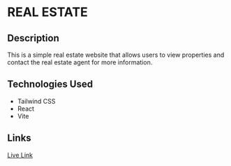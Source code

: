 # REAL ESTATE

## Description

This is a simple real estate website that allows users to view properties and contact the real estate agent for more information.

## Technologies Used

- Tailwind CSS
- React
- Vite

## Links

<a href="https://real-smart-home.vercel.app">Live Link</a>
